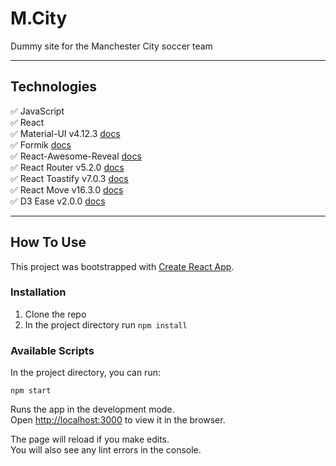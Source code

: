 # M.City

Dummy site for the Manchester City soccer team

---

## Technologies

✅ JavaScript </br>
✅ React </br>
✅ Material-UI v4.12.3 [docs](https://v4.mui.com/) </br>
✅ Formik [docs](https://formik.org/) </br>
✅ React-Awesome-Reveal [docs](https://github.com/morellodev/react-awesome-reveal) </br>
✅ React Router v5.2.0 [docs](https://v5.reactrouter.com/) </br>
✅ React Toastify v7.0.3 [docs](https://fkhadra.github.io/react-toastify/introduction/) </br>
✅ React Move v16.3.0 [docs](https://github.com/sghall/react-move) </br>
✅ D3 Ease v2.0.0 [docs](https://www.npmjs.com/package/d3-ease/v/2.0.0) </br>

---

## How To Use

This project was bootstrapped with [Create React App](https://github.com/facebook/create-react-app).

### Installation

1. Clone the repo
2. In the project directory run `npm install`

### Available Scripts

In the project directory, you can run:

`npm start`

Runs the app in the development mode.\
Open [http://localhost:3000](http://localhost:3000) to view it in the browser.

The page will reload if you make edits.\
You will also see any lint errors in the console.
